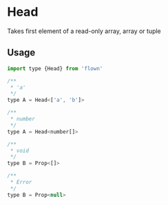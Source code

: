 # Head

Takes first element of a read-only array, array or tuple

## Usage

```js
import type {Head} from 'flown'

/**
 * 'a'
 */
type A = Head<['a', 'b']>

/**
 * number
 */
type A = Head<number[]>

/**
 * void
 */
type B = Prop<[]>

/**
 * Error
 */
type B = Prop<null>
